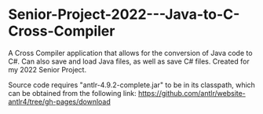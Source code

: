 # Senior-Project-2022---Java-to-C-Cross-Compiler

A Cross Compiler application that allows for the conversion of Java code to C#. Can also save and load Java files, as well as save C# files. Created for my 2022 Senior Project.

Source code requires "antlr-4.9.2-complete.jar" to be in its classpath, which can be obtained from the following link: https://github.com/antlr/website-antlr4/tree/gh-pages/download
